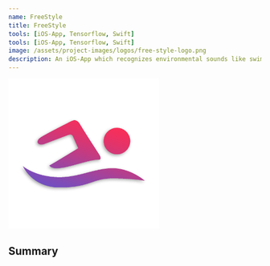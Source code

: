 ```yaml
---
name: FreeStyle
title: FreeStyle
tools: [iOS-App, Tensorflow, Swift]
tools: [iOS-App, Tensorflow, Swift]
image: /assets/project-images/logos/free-style-logo.png
description: An iOS-App which recognizes environmental sounds like swimming laps. 
---
```


<img src="/assets/project-images/logos/free-style-logo.png" alt="FreeStyle" width="300"/>

## Summary
